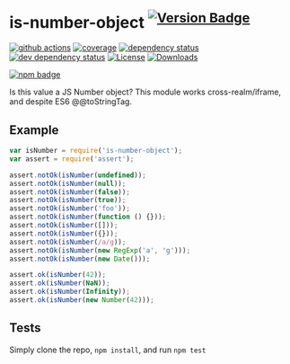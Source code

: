 # is-number-object <sup>[![Version Badge][2]][1]</sup>

[![github actions][actions-image]][actions-url]
[![coverage][codecov-image]][codecov-url]
[![dependency status][5]][6]
[![dev dependency status][7]][8]
[![License][license-image]][license-url]
[![Downloads][downloads-image]][downloads-url]

[![npm badge][11]][1]

Is this value a JS Number object? This module works cross-realm/iframe, and despite ES6 @@toStringTag.

## Example

```js
var isNumber = require('is-number-object');
var assert = require('assert');

assert.notOk(isNumber(undefined));
assert.notOk(isNumber(null));
assert.notOk(isNumber(false));
assert.notOk(isNumber(true));
assert.notOk(isNumber('foo'));
assert.notOk(isNumber(function () {}));
assert.notOk(isNumber([]));
assert.notOk(isNumber({}));
assert.notOk(isNumber(/a/g));
assert.notOk(isNumber(new RegExp('a', 'g')));
assert.notOk(isNumber(new Date()));

assert.ok(isNumber(42));
assert.ok(isNumber(NaN));
assert.ok(isNumber(Infinity));
assert.ok(isNumber(new Number(42)));
```

## Tests

Simply clone the repo, `npm install`, and run `npm test`

[1]: https://npmjs.org/package/is-number-object

[2]: https://versionbadg.es/inspect-js/is-number-object.svg

[5]: https://david-dm.org/inspect-js/is-number-object.svg

[6]: https://david-dm.org/inspect-js/is-number-object

[7]: https://david-dm.org/inspect-js/is-number-object/dev-status.svg

[8]: https://david-dm.org/inspect-js/is-number-object#info=devDependencies

[11]: https://nodei.co/npm/is-number-object.png?downloads=true&stars=true

[license-image]: https://img.shields.io/npm/l/is-number-object.svg

[license-url]: LICENSE

[downloads-image]: https://img.shields.io/npm/dm/is-number-object.svg

[downloads-url]: https://npm-stat.com/charts.html?package=is-number-object

[codecov-image]: https://codecov.io/gh/inspect-js/is-number-object/branch/main/graphs/badge.svg

[codecov-url]: https://app.codecov.io/gh/inspect-js/is-number-object/

[actions-image]: https://img.shields.io/endpoint?url=https://github-actions-badge-u3jn4tfpocch.runkit.sh/inspect-js/is-number-object

[actions-url]: https://github.com/inspect-js/is-number-object/actions
